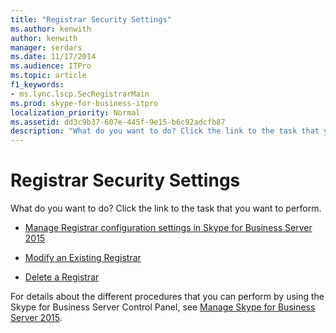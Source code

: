 ```yaml
---
title: "Registrar Security Settings"
ms.author: kenwith
author: kenwith
manager: serdars
ms.date: 11/17/2014
ms.audience: ITPro
ms.topic: article
f1_keywords:
- ms.lync.lscp.SecRegistrarMain
ms.prod: skype-for-business-itpro
localization_priority: Normal
ms.assetid: dd3c9b37-607e-445f-9e15-b6c92adcfb87
description: "What do you want to do? Click the link to the task that you want to perform."
---
```


# Registrar Security Settings
 
What do you want to do? Click the link to the task that you want to perform.
  
- [Manage Registrar configuration settings in Skype for Business Server 2015](../../manage/authentication/registrar-configuration-settings.md)
    
- [Modify an Existing Registrar](http://technet.microsoft.com/library/a8931511-3e66-49ed-a3ec-03bcd61ce1f0.aspx)
    
- [Delete a Registrar](http://technet.microsoft.com/library/ae43cd75-cae4-4f78-b037-779a2cdb583b.aspx)
    
For details about the different procedures that you can perform by using the Skype for Business Server Control Panel, see [Manage Skype for Business Server 2015](../../manage/manage.md).


